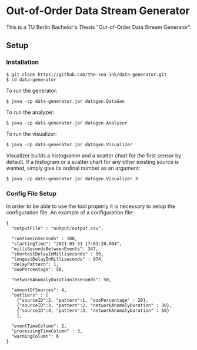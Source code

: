 # Out-of-Order Data Stream Generator

This is a TU Berlin Bachelor's Thesis "Out-of-Order Data Stream Generator". 

## Setup
### Installation
```
$ git clone https://github.com/the-sea-ink/data-generator.git
$ cd data-generator
```
To run the generator: 
```
$ java -cp data-generator.jar datagen.DataGen
```
To run the analyzer: 
```
$ java -cp data-generator.jar datagen.Analyzer
```
To run the visualizer: 
```
$ java -cp data-generator.jar datagen.Visualizer 
```
Visualizer builds a histogramm and a scatter chart for the first sensor by default. If a histogram or a scatter chart for any other existing source is wanted, simply give its ordinal number as an argument: 
```
$ java -cp data-generator.jar datagen.Visualizer 3
```


### Config File Setup
In order to be able to use the tool properly it is necessary to setup the configuration file. 
An example of a configuration file:
```
{
  "outputFile" : "output/output.csv",

  "runtimeInSeconds" : 100,
  "startingTime": "2021-03-31 17:03:20.004",
  "milliSecondsBetweenEvents": 347,
  "shortestDelayInMilliseconds" : 50,
  "longestDelayInMilliseconds" : 974,
  "delayPattern": 1,
  "oooPercentage": 50,

  "networkAnomalyDurationInSeconds": 50,

  "amountOfSources": 4,
  "outliers" : [
    {"sourceID":2, "pattern":1, "oooPercentage" : 20},
    {"sourceID":3, "pattern":2, "networkAnomalyDuration" : 30},
    {"sourceID":4, "pattern":3, "networkAnomalyDuration" : 50}
    ],

  "eventTimeColumn": 2,
  "processingTimeColumn" : 3,
  "warningColumn": 6
} 
```
